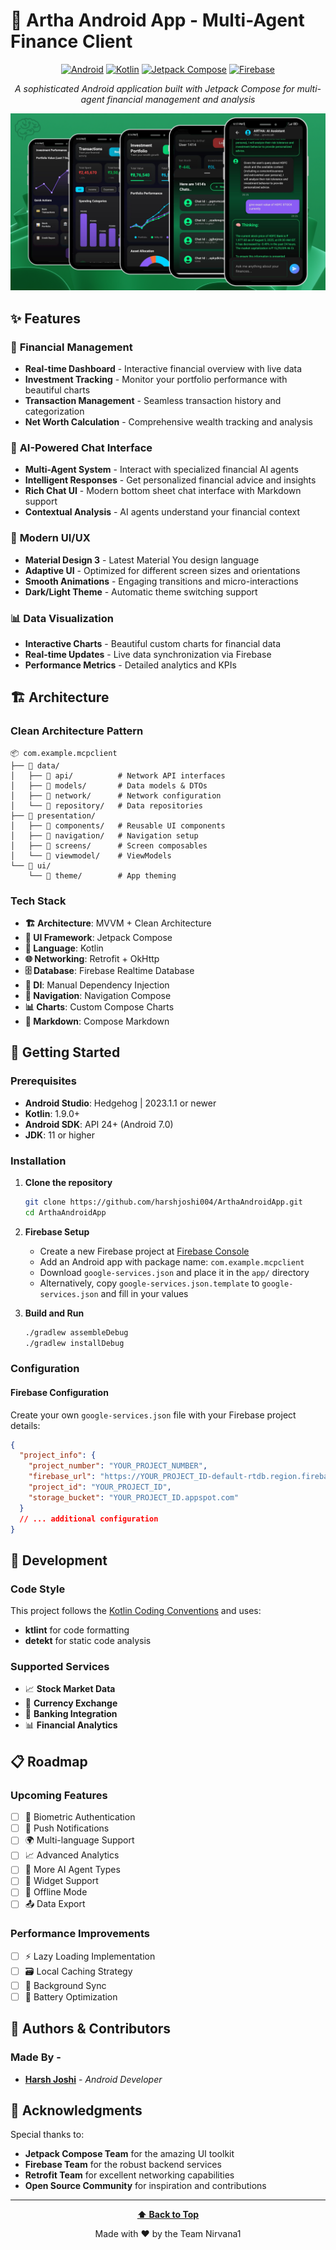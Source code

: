 # 🚀 Artha Android App - Multi-Agent Finance Client

<div align="center">

[![Android](https://img.shields.io/badge/Platform-Android-green.svg?style=flat-square)](https://developer.android.com)
[![Kotlin](https://img.shields.io/badge/Language-Kotlin-blue.svg?style=flat-square)](https://kotlinlang.org)
[![Jetpack Compose](https://img.shields.io/badge/UI-Jetpack%20Compose-4285F4.svg?style=flat-square)](https://developer.android.com/jetpack/compose)
[![Firebase](https://img.shields.io/badge/Backend-Firebase-orange.svg?style=flat-square)](https://firebase.google.com)

*A sophisticated Android application built with Jetpack Compose for multi-agent financial management and analysis*

![App Screenshots](ARTHA.png)

</div>

## ✨ Features

### 🏦 **Financial Management**
- **Real-time Dashboard** - Interactive financial overview with live data
- **Investment Tracking** - Monitor your portfolio performance with beautiful charts
- **Transaction Management** - Seamless transaction history and categorization
- **Net Worth Calculation** - Comprehensive wealth tracking and analysis

### 🤖 **AI-Powered Chat Interface**
- **Multi-Agent System** - Interact with specialized financial AI agents
- **Intelligent Responses** - Get personalized financial advice and insights
- **Rich Chat UI** - Modern bottom sheet chat interface with Markdown support
- **Contextual Analysis** - AI agents understand your financial context

### 🎨 **Modern UI/UX**
- **Material Design 3** - Latest Material You design language
- **Adaptive UI** - Optimized for different screen sizes and orientations
- **Smooth Animations** - Engaging transitions and micro-interactions
- **Dark/Light Theme** - Automatic theme switching support

### 📊 **Data Visualization**
- **Interactive Charts** - Beautiful custom charts for financial data
- **Real-time Updates** - Live data synchronization via Firebase
- **Performance Metrics** - Detailed analytics and KPIs

## 🏗️ Architecture

### **Clean Architecture Pattern**
```
📦 com.example.mcpclient
├── 📁 data/
│   ├── 📁 api/          # Network API interfaces
│   ├── 📁 models/       # Data models & DTOs
│   ├── 📁 network/      # Network configuration
│   └── 📁 repository/   # Data repositories
├── 📁 presentation/
│   ├── 📁 components/   # Reusable UI components
│   ├── 📁 navigation/   # Navigation setup
│   ├── 📁 screens/      # Screen composables
│   └── 📁 viewmodel/    # ViewModels
└── 📁 ui/
    └── 📁 theme/        # App theming
```

### **Tech Stack**
- **🏗️ Architecture**: MVVM + Clean Architecture
- **🎨 UI Framework**: Jetpack Compose
- **🚀 Language**: Kotlin
- **🌐 Networking**: Retrofit + OkHttp
- **🗄️ Database**: Firebase Realtime Database
- **📐 DI**: Manual Dependency Injection
- **🧭 Navigation**: Navigation Compose
- **📊 Charts**: Custom Compose Charts
- **📝 Markdown**: Compose Markdown

## 🚀 Getting Started

### Prerequisites
- **Android Studio**: Hedgehog | 2023.1.1 or newer
- **Kotlin**: 1.9.0+
- **Android SDK**: API 24+ (Android 7.0)
- **JDK**: 11 or higher

### Installation

1. **Clone the repository**
   ```bash
   git clone https://github.com/harshjoshi004/ArthaAndroidApp.git
   cd ArthaAndroidApp
   ```

2. **Firebase Setup**
   - Create a new Firebase project at [Firebase Console](https://console.firebase.google.com)
   - Add an Android app with package name: `com.example.mcpclient`
   - Download `google-services.json` and place it in the `app/` directory
   - Alternatively, copy `google-services.json.template` to `google-services.json` and fill in your values

3. **Build and Run**
   ```bash
   ./gradlew assembleDebug
   ./gradlew installDebug
   ```

### Configuration

#### Firebase Configuration
Create your own `google-services.json` file with your Firebase project details:

```json
{
  "project_info": {
    "project_number": "YOUR_PROJECT_NUMBER",
    "firebase_url": "https://YOUR_PROJECT_ID-default-rtdb.region.firebasedatabase.app",
    "project_id": "YOUR_PROJECT_ID",
    "storage_bucket": "YOUR_PROJECT_ID.appspot.com"
  }
  // ... additional configuration
}
```

## 🔧 Development

### Code Style
This project follows the [Kotlin Coding Conventions](https://kotlinlang.org/docs/coding-conventions.html) and uses:
- **ktlint** for code formatting
- **detekt** for static code analysis

### Supported Services
- 📈 **Stock Market Data**
- 💱 **Currency Exchange**
- 🏦 **Banking Integration**
- 📊 **Financial Analytics**

## 📋 Roadmap

### Upcoming Features
- [ ] 🔐 Biometric Authentication
- [ ] 📲 Push Notifications
- [ ] 🌍 Multi-language Support
- [ ] 📈 Advanced Analytics
- [ ] 🤖 More AI Agent Types
- [ ] 💫 Widget Support
- [ ] 🔄 Offline Mode
- [ ] 📤 Data Export

### Performance Improvements
- [ ] ⚡ Lazy Loading Implementation
- [ ] 🗃️ Local Caching Strategy
- [ ] 🔄 Background Sync
- [ ] 📱 Battery Optimization

## 👥 Authors & Contributors

### Made By -
- **[Harsh Joshi](https://github.com/harshjoshi004)** - *Android Developer*

## 🙏 Acknowledgments

Special thanks to:
- **Jetpack Compose Team** for the amazing UI toolkit
- **Firebase Team** for the robust backend services
- **Retrofit Team** for excellent networking capabilities
- **Open Source Community** for inspiration and contributions
---

<div align="center">

**[⬆ Back to Top](#-artha-android-app---multi-agent-finance-client)**

Made with ❤️ by the Team Nirvana1

</div>
